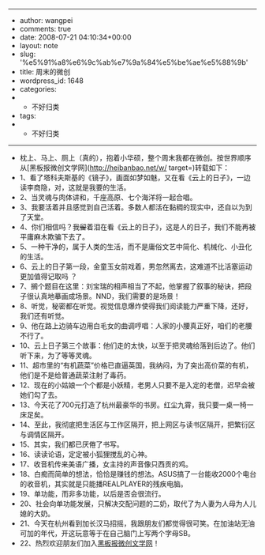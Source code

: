 - ---
- author: wangpei
- comments: true
- date: 2008-07-21 04:10:34+00:00
- layout: note
- slug: '%e5%91%a8%e6%9c%ab%e7%9a%84%e5%be%ae%e5%88%9b'
- title: 周末的微创
- wordpress_id: 1648
- categories:
- - 不好归类
- tags:
- - 不好归类
- ---
- 枕上、马上、厕上（真的），抱着小华硕，整个周末我都在微创。按世界顺序从[黑板报微创文学网](http://heibanbao.net/w/ target=)转载如下：
- 1、看了塔科夫斯基的《镜子》，画面如梦如魅，又在看《云上的日子》，一边读李商隐，对，这就是我要的生活。
- 2、当灵魂与肉体讲和，千座高原、七个海洋将一起合唱。
- 3、我要活着并且感觉到自己活着。多数人都活在黏稠的现实中，还自以为到了天堂。
- 4、你们相信吗？我<del>留</del>着泪在看《云上的日子》，这是人的日子，我们不能再被平庸麻木欺骗下去了。
- 5、一种干净的，属于人类的生活，而不是庸俗文艺中简化、机械化、小丑化的生活。
- 6、云上的日子第一段，金童玉女前戏着，男忽然离去，这难道不比活塞运动更加值得记取吗 ？
- 7、搁个题目在这里：刘宝瑞的相声相当了不起，他掌握了叙事的秘诀，把段子很认真地摹画成场景。NND，我们需要的是场景！
- 8、听觉，秘密都在听觉。视觉信息爆炸使得我们阅读能力严重下降，还好，我们还有听觉。
- 9、他在路上边骑车边用白毛女的曲调哼唱：人家的小腰真正好，咱们的老腰不行了。
- 10、云上日子第三个故事：他们走的太快，以至于把灵魂给落到后边了。他们听下来，为了等等灵魂。
- 11、超市里的“有机蔬菜”价格已直逼英国，我纳闷，为了突出高价菜的有机，他们是不是给普通蔬菜注射了毒药。
- 12、现在的小姑娘一个个都是小妖精，老男人只要不是入定的老僧，迟早会被她们勾了去。
- 13、今天花了700元打造了杭州最豪华的书房。红尘九霄，我只要一桌一椅一床足矣。
- 14、至此，我彻底把生活区与工作区隔开，把上网区与读书区隔开，把繁衍区与调情区隔开。
- 15、其实，我们都已厌倦了书写。
- 16、读读论语，定定被小狐狸搅乱的心神。
- 17、收音机传来美语广播，女主持的声音像只西贡的鸡。
- 18、白痴而简单的想法，恰恰是赚钱的想法。ASUS搞了一台能收2000个电台的收音机，其实就是只能播REALPLAYER的残疾电脑。
- 19、单功能，而非多功能，以后是否会很流行。
- 20、社会向单功能发展，只解决交配问题的二奶，取代了为人妻为人母为人儿媳的大奶。
- 21、今天在杭州看到加长汉马招摇，我跟朋友们都觉得很可笑。在加油站无油可加的年代，开这玩意等于在自己脑门上写两个字母SB。
- 22、热烈欢迎朋友们加入[黑板报微创文学网](http://heibanbao.net/w/)！
